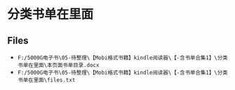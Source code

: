 # 分类书单在里面

## Files

- `F:/5000G电子书\05-待整理\【Mobi格式书籍】kindle阅读器\【-含书单合集1】\分类书单在里面\本页面书单目录.docx`
- `F:/5000G电子书\05-待整理\【Mobi格式书籍】kindle阅读器\【-含书单合集1】\分类书单在里面\files.txt`
